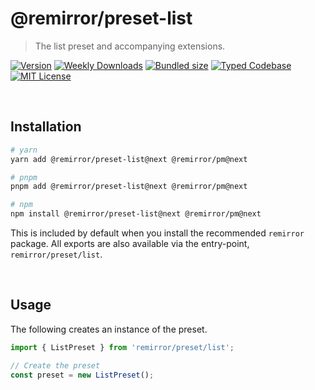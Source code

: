 # @remirror/preset-list

> The list preset and accompanying extensions.

[![Version][version]][npm] [![Weekly Downloads][downloads-badge]][npm] [![Bundled size][size-badge]][size] [![Typed Codebase][typescript]](#) [![MIT License][license]](#)

[version]: https://flat.badgen.net/npm/v/@remirror/preset-list/next
[npm]: https://npmjs.com/package/@remirror/preset-list/v/next
[license]: https://flat.badgen.net/badge/license/MIT/purple
[size]: https://bundlephobia.com/result?p=@remirror/preset-list@next
[size-badge]: https://flat.badgen.net/bundlephobia/minzip/@remirror/preset-list@next
[typescript]: https://flat.badgen.net/badge/icon/TypeScript?icon=typescript&label
[downloads-badge]: https://badgen.net/npm/dw/@remirror/preset-list/red?icon=npm

<br />

## Installation

```bash
# yarn
yarn add @remirror/preset-list@next @remirror/pm@next

# pnpm
pnpm add @remirror/preset-list@next @remirror/pm@next

# npm
npm install @remirror/preset-list@next @remirror/pm@next
```

This is included by default when you install the recommended `remirror` package. All exports are also available via the entry-point, `remirror/preset/list`.

<br />

## Usage

The following creates an instance of the preset.

```ts
import { ListPreset } from 'remirror/preset/list';

// Create the preset
const preset = new ListPreset();
```
